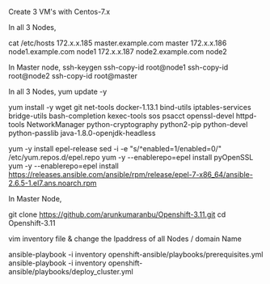 Create 3 VM's with Centos-7.x

In all 3 Nodes,

cat /etc/hosts
172.x.x.185    master.example.com master
172.x.x.186    node1.example.com node1
172.x.x.187    node2.example.com node2

In Master node,
ssh-keygen
ssh-copy-id root@node1
ssh-copy-id root@node2
ssh-copy-id root@master

In all 3 Nodes,
yum update -y

yum install -y wget git net-tools docker-1.13.1 bind-utils iptables-services bridge-utils bash-completion kexec-tools sos psacct openssl-devel httpd-tools NetworkManager python-cryptography python2-pip python-devel  python-passlib java-1.8.0-openjdk-headless

yum -y install epel-release
sed -i -e "s/^enabled=1/enabled=0/" /etc/yum.repos.d/epel.repo
yum -y --enablerepo=epel install pyOpenSSL
yum -y --enablerepo=epel install https://releases.ansible.com/ansible/rpm/release/epel-7-x86_64/ansible-2.6.5-1.el7.ans.noarch.rpm

In Master Node,

git clone https://github.com/arunkumaranbu/Openshift-3.11.git
cd Openshift-3.11

vim inventory file & change the Ipaddress of all Nodes / domain Name

ansible-playbook -i inventory openshift-ansible/playbooks/prerequisites.yml
ansible-playbook -i inventory openshift-ansible/playbooks/deploy_cluster.yml
